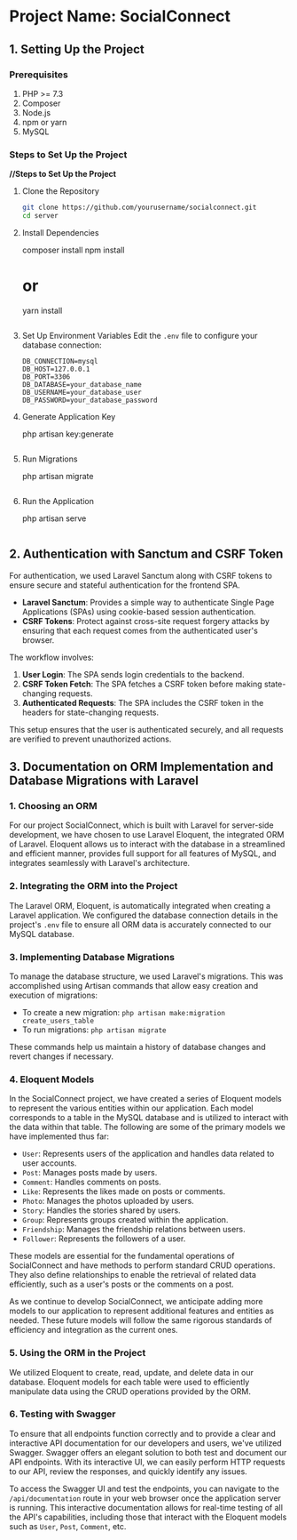 # Project Name: SocialConnect

## 1. Setting Up the Project

### Prerequisites

1. PHP >= 7.3
2. Composer
3. Node.js
4. npm or yarn
5. MySQL

### Steps to Set Up the Project

**//Steps to Set Up the Project**

1. Clone the Repository
    ```bash
    git clone https://github.com/yourusername/socialconnect.git
    cd server
    ```

2. Install Dependencies
   
    composer install
    npm install
    # or
    yarn install
    ```

3. Set Up Environment Variables
    Edit the `.env` file to configure your database connection:
    ```env
    DB_CONNECTION=mysql
    DB_HOST=127.0.0.1
    DB_PORT=3306
    DB_DATABASE=your_database_name
    DB_USERNAME=your_database_user
    DB_PASSWORD=your_database_password
    ```

4. Generate Application Key
    
    php artisan key:generate
    ```

5. Run Migrations
  
    php artisan migrate
    ```

6. Run the Application
   
    php artisan serve
    ```

## 2. Authentication with Sanctum and CSRF Token

For authentication, we used Laravel Sanctum along with CSRF tokens to ensure secure and stateful authentication for the frontend SPA.

- **Laravel Sanctum**: Provides a simple way to authenticate Single Page Applications (SPAs) using cookie-based session authentication.
- **CSRF Tokens**: Protect against cross-site request forgery attacks by ensuring that each request comes from the authenticated user's browser.

The workflow involves:

1. **User Login**: The SPA sends login credentials to the backend.
2. **CSRF Token Fetch**: The SPA fetches a CSRF token before making state-changing requests.
3. **Authenticated Requests**: The SPA includes the CSRF token in the headers for state-changing requests.

This setup ensures that the user is authenticated securely, and all requests are verified to prevent unauthorized actions.

## 3. Documentation on ORM Implementation and Database Migrations with Laravel

### 1. Choosing an ORM

For our project SocialConnect, which is built with Laravel for server-side development, we have chosen to use Laravel Eloquent, the integrated ORM of Laravel. Eloquent allows us to interact with the database in a streamlined and efficient manner, provides full support for all features of MySQL, and integrates seamlessly with Laravel's architecture.

### 2. Integrating the ORM into the Project

The Laravel ORM, Eloquent, is automatically integrated when creating a Laravel application. We configured the database connection details in the project's `.env` file to ensure all ORM data is accurately connected to our MySQL database.

### 3. Implementing Database Migrations

To manage the database structure, we used Laravel's migrations. This was accomplished using Artisan commands that allow easy creation and execution of migrations:

- To create a new migration: `php artisan make:migration create_users_table`
- To run migrations: `php artisan migrate`

These commands help us maintain a history of database changes and revert changes if necessary.

### 4. Eloquent Models

In the SocialConnect project, we have created a series of Eloquent models to represent the various entities within our application. Each model corresponds to a table in the MySQL database and is utilized to interact with the data within that table. The following are some of the primary models we have implemented thus far:

- `User`: Represents users of the application and handles data related to user accounts.
- `Post`: Manages posts made by users.
- `Comment`: Handles comments on posts.
- `Like`: Represents the likes made on posts or comments.
- `Photo`: Manages the photos uploaded by users.
- `Story`: Handles the stories shared by users.
- `Group`: Represents groups created within the application.
- `Friendship`: Manages the friendship relations between users.
- `Follower`: Represents the followers of a user.

These models are essential for the fundamental operations of SocialConnect and have methods to perform standard CRUD operations. They also define relationships to enable the retrieval of related data efficiently, such as a user's posts or the comments on a post.

As we continue to develop SocialConnect, we anticipate adding more models to our application to represent additional features and entities as needed. These future models will follow the same rigorous standards of efficiency and integration as the current ones.

### 5. Using the ORM in the Project

We utilized Eloquent to create, read, update, and delete data in our database. Eloquent models for each table were used to efficiently manipulate data using the CRUD operations provided by the ORM.

### 6. Testing with Swagger

To ensure that all endpoints function correctly and to provide a clear and interactive API documentation for our developers and users, we've utilized Swagger. Swagger offers an elegant solution to both test and document our API endpoints. With its interactive UI, we can easily perform HTTP requests to our API, review the responses, and quickly identify any issues.

To access the Swagger UI and test the endpoints, you can navigate to the `/api/documentation` route in your web browser once the application server is running. This interactive documentation allows for real-time testing of all the API's capabilities, including those that interact with the Eloquent models such as `User`, `Post`, `Comment`, etc.
